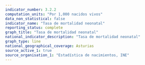 ```yaml
---
indicator_number: 3.2.2
computation_units: "Por 1,000 nacidos vivos"
data_non_statistical: false
indicator_name: "Tasa de mortalidad neonatal"
reporting_status: complete
graph_title: "Tasa de mortalidad neonatal"
national_indicator_description: "Tasa de mortalidad neonatal"
graph_type: line
national_geographical_coverage: Asturias
source_active_1: true
source_organisation_1: "Estadística de nacimientos, INE"
---
```

